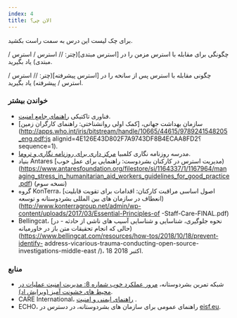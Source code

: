 ```yaml
---
index: 4
title: الان چی؟
---
```

برای چک لیست این درس به سمت راست بکشید.

 چگونگی برای مقابله با استرس مزمن را در [استرس مبتدی](چتر: // استرس / استرس / مبتدی) یاد بگیرید.

چگونی مقابله با استرس پس از سانحه را در [استرس پیشرفته](چتر: // استرس / استرس / پیشرفته) یاد بگیرید.

### خواندن بیشتر

*   فناوری تاکتیکی [راهنمای جامع امنیت](https://holistic-security.tacticaltech.org/).
*   سازمان بهداشت جهانی، [کمک اولی روانشناختی: راهنمای کارگران زمین](http://apps.who.int/iris/bitstream/handle/10665/44615/9789241548205_eng.pdf؛js alignid=4E126E43D802F7A9743DF8B4ECAA8FD2؟sequence=1).
*   مدرسه روزنامه نگاری کلمبیا [مرکز داری برای روزنامه نگاری و تروما](https://dartcenter.org/).
*   بنیاد Antares [مدیریت استرس در کارکنان بشردوست: راهنمایی برای عمل خوب) (https://www.antaresfoundation.org/filestore/si/1164337/1/1167964/managing_stress_in_humanitarian_aid_workers_guidelines_for_good_practice.pdf) (نسخه سوم)
*   گروه KonTerra، [اصول اساسی مراقبت کارکنان: اقدامات برای تقویت قابلیت انعطاف در سازمان های بین المللی بشردوستانه و توسعه) (http://www.konterragroup.net/admin/wp-content/uploads/2017/03/Essential-Principles-of -Staff-Care-FINAL.pdf)
* Bellingcat، [نحوه جلوگیری، شناسایی و شناسایی آسیب های ناشی از حادثه - در حالی که انجام تحقیقات متن باز در خاورمیانه) (https://www.bellingcat.com/resources/how-tos/2018/10/18/prevent-identify- address-vicarious-trauma-conducting-open-source-investigations-middle-east /)، 18 اکتبر 2018.

### منابع

*   شبکه تمرین بشردوستانه، [مرور عملکرد خوب شماره 8: مدیریت امنیت عملیات در محیط های خشونت آمیز (ویرایش اد)](http://odihpn.org/wp-content/uploads/2010/11/GPR_8_revised2.pdf).
*   CARE International، [راهنمای ایمنی و امنیت](https://www.eisf.eu/wp-content/uploads/2014/09/0614-Macpherson-2004-CARE-International-Safety-and-Security-Handbook.pdf) .
*   ECHO، راهنمای عمومی برای سازمان های بشردوستانه، در دسترس در [eisf.eu](https://www.eisf.eu/library/generic-security-guide-for-humanitarian-organisations/).